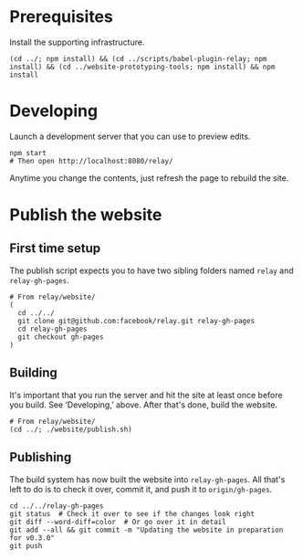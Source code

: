 # Prerequisites

Install the supporting infrastructure.

```
(cd ../; npm install) && (cd ../scripts/babel-plugin-relay; npm install) && (cd ../website-prototyping-tools; npm install) && npm install
```

# Developing

Launch a development server that you can use to preview edits.

```
npm start
# Then open http://localhost:8080/relay/
```

Anytime you change the contents, just refresh the page to rebuild the site.

# Publish the website

## First time setup

The publish script expects you to have two sibling folders named `relay` and `relay-gh-pages`.

```
# From relay/website/
(
  cd ../../
  git clone git@github.com:facebook/relay.git relay-gh-pages
  cd relay-gh-pages
  git checkout gh-pages
)
```

## Building

It's important that you run the server and hit the site at least once before you build. See ‘Developing,’ above. After that's done, build the website.

```
# From relay/website/
(cd ../; ./website/publish.sh)
```

## Publishing

The build system has now built the website into `relay-gh-pages`. All that's left to do is to check it over, commit it, and push it to `origin/gh-pages`.

```
cd ../../relay-gh-pages
git status  # Check it over to see if the changes look right
git diff --word-diff=color  # Or go over it in detail
git add --all && git commit -m "Updating the website in preparation for v0.3.0"
git push
```
